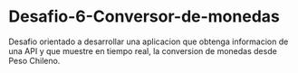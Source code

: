 # Desafio-6-Conversor-de-monedas
Desafio orientado a desarrollar una aplicacion que obtenga informacion de una API y que muestre en tiempo real, la conversion de monedas desde Peso Chileno.
